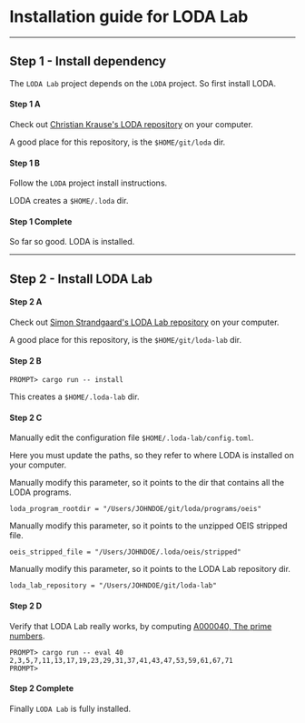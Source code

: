 # Installation guide for LODA Lab


---
## Step 1 - Install dependency

The `LODA Lab` project depends on the `LODA` project. So first install LODA.

#### Step 1 A

Check out [Christian Krause's LODA repository](https://github.com/ckrause/loda) on your computer.

A good place for this repository, is the `$HOME/git/loda` dir.

#### Step 1 B

Follow the `LODA` project install instructions.

LODA creates a `$HOME/.loda` dir.

#### Step 1 Complete

So far so good. LODA is installed.

---

## Step 2 - Install LODA Lab

#### Step 2 A

Check out [Simon Strandgaard's LODA Lab repository](https://github.com/neoneye/loda-lab) on your computer.

A good place for this repository, is the `$HOME/git/loda-lab` dir.

#### Step 2 B

```
PROMPT> cargo run -- install
```

This creates a `$HOME/.loda-lab` dir.

#### Step 2 C

Manually edit the configuration file `$HOME/.loda-lab/config.toml`.

Here you must update the paths, so they refer to where LODA is installed on your computer.

Manually modify this parameter, so it points to the dir that contains all the LODA programs.
```
loda_program_rootdir = "/Users/JOHNDOE/git/loda/programs/oeis"
```

Manually modify this parameter, so it points to the unzipped OEIS stripped file.
```
oeis_stripped_file = "/Users/JOHNDOE/.loda/oeis/stripped"
```

Manually modify this parameter, so it points to the LODA Lab repository dir.
```
loda_lab_repository = "/Users/JOHNDOE/git/loda-lab"
```

#### Step 2 D

Verify that LODA Lab really works, by computing [A000040, The prime numbers](https://oeis.org/A000040).

```
PROMPT> cargo run -- eval 40
2,3,5,7,11,13,17,19,23,29,31,37,41,43,47,53,59,61,67,71
PROMPT>
```

#### Step 2 Complete

Finally `LODA Lab` is fully installed.

